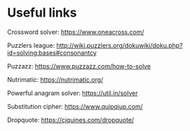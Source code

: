 # Useful links


Crossword solver: https://www.oneacross.com/

Puzzlers league: http://wiki.puzzlers.org/dokuwiki/doku.php?id=solving:bases#consonantcy

Puzzazz: https://www.puzzazz.com/how-to-solve

Nutrimatic: https://nutrimatic.org/

Powerful anagram solver: https://util.in/solver

Substitution cipher: https://www.quipqiup.com/

Dropquote: https://cjquines.com/dropquote/